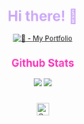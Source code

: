 <div align="center">     
    <h1 style="color: #cba6f7 !important; font-weight: bold">Hi there! 👋</h1>    
    
[![ 💖 - My Portfolio](https://img.shields.io/static/message=Portfolio&color=cba6f7)](https://line-em-portfolio.netlify.app)



<h2 style="color: #F834BBFF; font-weight: bold">Github Stats</h1>

 <img src="https://github-readme-stats.vercel.app/api?username=line-em&rank_icon=github&show_icons=true&theme=radical&hide=contribs&include_all_commits=true&count_private=true&line_height=24" /> <img src="https://github-readme-stats.vercel.app/api/top-langs/?username=line-em&hide_border=true&show_icons=true&theme=radical&layout=compact" />

<!-- 
<div style="display: flex; gap: 20px; justify-content: center; align-items: center">
 <img src="https://streak-stats.demolab.com?user=line-em&theme=radical&hide_border=true&mode=weekly&card_width=450" />

![](http://github-profile-summary-cards.vercel.app/api/cards/stats?username=line-em&theme=radical)
![](http://github-profile-summary-cards.vercel.app/api/cards/profile-details?username=line-em&theme=omni) 
![](http://github-profile-summary-cards.vercel.app/api/cards/repos-per-language?username=line-em&theme=radical)

<br />
<img src="https://streak-stats.demolab.com?user=line-em&theme=radical&hide_border=true&mode=weekly&card_width=450" /> -->
<!-- </div> -->

<!-- tirei o git, tailwind e styled components -->
<br />
<img src="https://raw.githubusercontent.com/Tarikul-Islam-Anik/Animated-Fluent-Emojis/master/Emojis/Animals/Cat%20Face.png" alt="Cat Face" width="25" height="25" />
    
</div>
    
<!---
<img src="https://skillicons.dev/icons?i=js,html,css,react,nextjs,astro" /><br />
   <img src="https://readme-typing-svg.demolab.com?font=Dank+Mono&size=18&pause=1000&color=F834BB&center=true&width=435&lines=A+Front-End+Developer+and+a+cat+lover+😺" alt="Typing SVG" />
    [![ 💖 - Portfolio](https://img.shields.io/static/v1?label=+💖&message=Portfolio&color=F834BB&style=for-the-badge)](https://line-em-portfolio.netlify.app)

<h1 style="color: #F834BBFF; font-weight: bold">Design</h1>

<img src="https://skillicons.dev/icons?i=ae,ai,ps,pr" />

<br />

<h1 style="color: #F834BBFF; font-weight: bold">Socials</h1>

<div style="display: flex; gap: 20px; flex-wrap: wrap; justify-content: center; align-items: center">
        <a
            href="https://github.com/line-em"
            target="_blank"
            rel="noopener noreferrer"
        >
            <img
                src="https://skillicons.dev/icons?i=github"
                alt="github"
                height="40"
            />
        </a>
        <a
            href="https://www.linkedin.com/in/alineemily/"
            target="_blank"
            rel="noopener noreferrer"
        >
            <img
                src="https://skillicons.dev/icons?i=linkedin"
                alt="linkedin"
                height="40"
            />
        </a>
        <a
            href="https://www.instagram.com/line.artsy/"
            target="_blank"
            rel="noopener noreferrer"
        >
            <img
                src="https://skillicons.dev/icons?i=instagram"
                alt="instagram"
                height="40"
            />
        </a>
        <a
            href="https://twitter.com/line_artsy"
            target="_blank"
            rel="noopener noreferrer"
        >
        <img
            src="https://skillicons.dev/icons?i=twitter"
            alt="twitter"
            height="40"
        />
    </a>
    <a
        href="https://www.artstation.com/alineemily"
        target="_blank"
        rel="noopener noreferrer"
    >
        <img
            src="https://cdn.worldvectorlogo.com/logos/artstation-1.svg"
            alt="artstation"
            height="40"
        />
    </a>
</div>
--->
